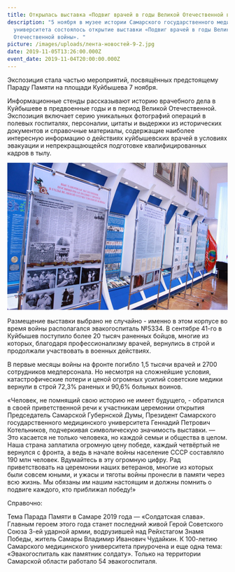```yaml
---
title: Открылась выставка «Подвиг врачей в годы Великой Отечественной войны»
description: "5 ноября в музее истории Самарского государственного медицинского
  университета состоялось открытие выставки «Подвиг врачей в годы Великой
  Отечественной войны». "
picture: /images/uploads/лента-новостей-9-2.jpg
date: 2019-11-05T13:26:00.000Z
event_date: 2019-11-04T20:00:00.000Z
---
```

Экспозиция стала частью мероприятий, посвящённых предстоящему Параду Памяти на площади Куйбышева 7 ноября.

Информационные стенды рассказывают историю врачебного дела в Куйбышеве в предвоенные годы и в период Великой Отечественной. Экспозиция включает серию уникальных фотографий операций в полевых госпиталях, персоналии, цитаты и выдержки из исторических документов и справочные материалы, содержащие наиболее интересную информацию о действиях куйбышевских врачей в условиях эвакуации и непрекращающейся подготовке квалифицированных кадров в тылу.

![](/images/uploads/1.jpg)

Размещение выставки выбрано не случайно - именно в этом корпусе во время войны располагался эвакогоспиталь №5334. В сентябре 41-го в Куйбышев поступило более 20 тысяч раненных бойцов, многие из которых, благодаря профессионализму врачей, вернулись в строй и продолжали участвовать в военных действиях.

В первые месяцы войны на фронте погибло 1,5 тысячи врачей и 2700 сотрудников медперсонала. Но несмотря на сложнейшие условия, катастрофические потери и ценой огромных усилий советские медики вернули в строй 72,3% раненых и 90,6% больных воинов.

«Человек, не помнящий свою историю не имеет будущего, - обратился в своей приветственной речи к участникам церемонии открытия Председатель Самарской Губернской Думы, Президент Самарского государственного медицинского университета Геннадий Петрович Котельников, подчеркивая символическую значимость выставки. — Это касается не только человека, но каждой семьи и общества в целом. Наша страна заплатила огромную цену победе, каждый четвёртый не вернулся с фронта, а ведь в начале войны население СССР составляло 190 млн человек. Вдумайтесь в эту огромную цифру. Рад приветствовать на церемонии наших ветеранов, многие из которых были совсем юными, и ужасы и тяготы войны пронесли в памяти через всю жизнь. Мы обязаны им нашим настоящим и должны помнить о подвиге каждого, кто приближал победу!»

Справочно:

Тема Парада Памяти в Самаре 2019 года — «Солдатская слава». Главным героем этого года станет последний живой Герой Советского Союза 3-ей ударной армии, водрузившей над Рейхстагом Знамя Победы, житель Самары Владимир Иванович Чудайкин. К 100-летию Самарского медицинского университета приурочена и еще одна тема: «Эвакогоспиталь как памятник солдату». Только на территории Самарской области работало 54 эвакогоспиталя.